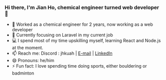 ### Hi there, I'm Jian Ho, chemical engineer turned web developer 👋

- 🔭 Worked as a chemical engineer for 2 years, now working as a web developer
- 🌱 Currently focusing on Laravel in my current job
- 💻 I spend most of my time upskilling myself, learning React and Node.js at the moment.
- 📫 Reach me: Discord : jhkuah | [E-mail](mailto:kjh_1997@hotmail.com) | [LinkedIn](https://www.linkedin.com/in/jian-ho-kuah-647605171/)
- 😄 Pronouns: he/him
- ⚡ Fun fact: I love spending time doing sports, either bouldering or badminton
